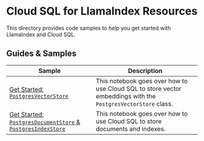 # Cloud SQL for LlamaIndex Resources

This directory provides code samples to help you get started with LlamaIndex and Cloud SQL.

## Guides & Samples

| Sample | Description |
| ------ | ----------- |
| [Get Started: `PostgresVectorStore`](./llama_index_vector_store.ipynb) | This notebook goes over how to use Cloud SQL to store vector embeddings with the `PostgresVectorStore` class. |
| [Get Started: `PostgresDocumentStore` & `PostgresIndexStore`](./llama_index_doc_store.ipynb) | This notebook goes over how to use Cloud SQL to store documents and indexes. |
